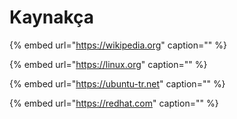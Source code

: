 # Kaynakça

{% embed url="https://wikipedia.org" caption="" %}

{% embed url="https://linux.org" caption="" %}

{% embed url="https://ubuntu-tr.net" caption="" %}

{% embed url="https://redhat.com" caption="" %}

